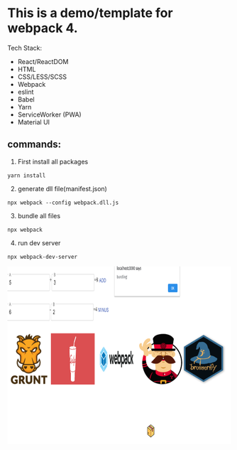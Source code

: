 # This is a demo/template for webpack 4.
Tech Stack:

- React/ReactDOM
- HTML
- CSS/LESS/SCSS
- Webpack
- eslint
- Babel
- Yarn
- ServiceWorker (PWA)
- Material UI

## commands:
1.  First install all packages
```shell
yarn install
```
2. generate dll file(manifest.json)
```shell
npx webpack --config webpack.dll.js
```
3. bundle all files
```shell
npx webpack
```
4. run dev server
```shell
npx webpack-dev-server
```
<div>
<img src="snap/snap.png" height="400" width="800">
</div>
